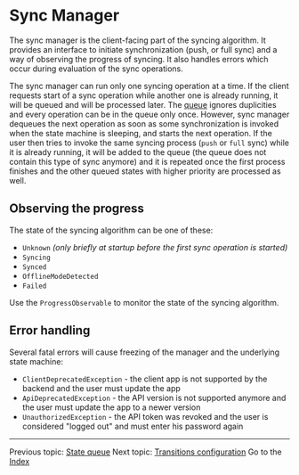 Sync Manager
============

The sync manager is the client-facing part of the syncing algorithm. It provides an interface to initiate synchronization (push, or full sync) and a way of observing the progress of syncing. It also handles errors which occur during evaluation of the sync operations.

The sync manager can run only one syncing operation at a time. If the client requests start of a sync operation while another one is already running, it will be queued and will be processed later. The [queue](state-queue.md) ignores duplicities and every operation can be in the queue only once. However, sync manager dequeues the next operation as soon as some synchronization is invoked when the state machine is sleeping, and starts the next operation. If the user then tries to invoke the same syncing process (`push` or `full` sync) while it is already running, it will be added to the queue (the queue does not contain this type of sync anymore) and it is repeated once the first process finishes and the other queued states with higher priority are processed as well.

Observing the progress
----------------------

The state of the syncing algorithm can be one of these:

- `Unknown` _(only briefly at startup before the first sync operation is started)_
- `Syncing`
- `Synced`
- `OfflineModeDetected`
- `Failed`

Use the `ProgressObservable` to monitor the state of the syncing algorithm.

Error handling
--------------

Several fatal errors will cause freezing of the manager and the underlying state machine:

- `ClientDeprecatedException` - the client app is not supported by the backend and the user must update the app
- `ApiDeprecatedException` - the API version is not supported anymore and the user must update the app to a newer version
- `UnauthorizedException` - the API token was revoked and the user is considered "logged out" and must enter his password again

---

Previous topic: [State queue](state-queue.md)
Next topic: [Transitions configuration](transitions-configuration.md)
Go to the [Index](index.md)
